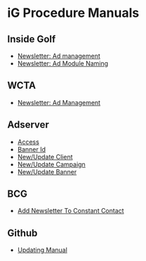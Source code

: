 iG Procedure Manuals
====================

Inside Golf
-----------

+ [Newsletter: Ad management](https://github.com/igdesign/manuals/tree/master/ig-newsletter-ad_management)
+ [Newsletter: Ad Module Naming](https://github.com/igdesign/manuals/tree/master/ig-newsletter-module_naming)


WCTA
----

+ [Newsletter: Ad Management](https://github.com/igdesign/manuals/tree/master/wcta-newsletter-ad_management)


Adserver
--------

+ [Access](https://github.com/igdesign/manuals/tree/master/adserver-access)
+ [Banner Id](https://github.com/igdesign/manuals/tree/master/adserver-get_banner_id)
+ [New/Update Client](https://github.com/igdesign/manuals/tree/master/adserver-client)
+ [New/Update Campaign](https://github.com/igdesign/manuals/tree/master/adserver-campaign)
+ [New/Update Banner](https://github.com/igdesign/manuals/tree/master/adserver-banner)


BCG
---

+ [Add Newsletter To Constant Contact](https://github.com/igdesign/manuals/tree/master/bcg-newsletter-constant_contact)


Github
------
+ [Updating Manual](https://github.com/igdesign/manuals/tree/master/github-update_manuals)

